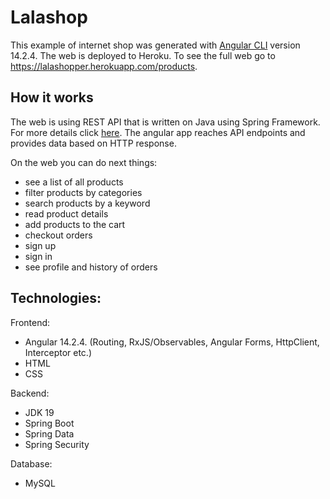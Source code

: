 # Lalashop

This example of internet shop was generated with [Angular CLI](https://github.com/angular/angular-cli) version 14.2.4.
The web is deployed to Heroku. To see the full web go to https://lalashopper.herokuapp.com/products.

## How it works
The web is using REST API that is written on Java using Spring Framework. For more details click [here](https://github.com/dgorodnichenko/lalashop).
The angular app reaches API endpoints and provides data based on HTTP response.

On the web you can do next things:
- see a list of all products
- filter products by categories
- search products by a keyword
- read product details
- add products to the cart
- checkout orders
- sign up
- sign in
- see profile and history of orders

## Technologies:
Frontend:
- Angular 14.2.4. (Routing, RxJS/Observables, Angular Forms, HttpClient, Interceptor etc.)
- HTML
- CSS

Backend:
- JDK 19
- Spring Boot
- Spring Data
- Spring Security

Database:
- MySQL
